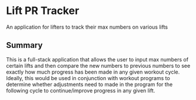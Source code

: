 # Lift PR Tracker
An application for lifters to track their max numbers on various lifts

## Summary
This is a full-stack application that allows the user to input max numbers of certain lifts and then compare the new numbers to previous numbers to see exactly how much progress has been made in any given workout cycle.
Ideally, this would be used in conjunction with workout programs to determine whether adjustments need to made in the program for the following cycle to continue/improve progress in any given lift.
